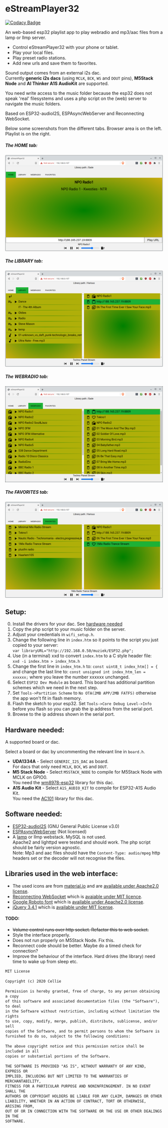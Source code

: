 # eStreamPlayer32

[![Codacy Badge](https://api.codacy.com/project/badge/Grade/09914153dbf84e17bd03149ed945e79c)](https://app.codacy.com/gh/CelliesProjects/eStreamPlayer32?utm_source=github.com&utm_medium=referral&utm_content=CelliesProjects/eStreamPlayer32&utm_campaign=Badge_Grade)

An web-based esp32 playlist app to play webradio and mp3/aac files from a lamp or llmp server.

- Control eStreamPlayer32 with your phone or tablet.
- Play your local files.
- Play preset radio stations.
- Add new urls and save them to favorites.

Sound output comes from an external i2s dac.<br>Currently <b>generic i2s dacs</b> (using `MCLK`, `BCK`, `WS` and `DOUT` pins), <b>M5Stack Node</b> and <b>AI Thinker A1S AudioKit</b> are supported.

You need write access to the music folder because the esp32 does not speak 'real' filesystems and uses a php script on the (web) server to navigate the music folders.

Based on ESP32-audioI2S, ESPAsyncWebServer and Reconnecting WebSocket.

Below some screenshots from the different tabs. Browser area is on the left. Playlist is on the right.

##### The HOME tab:
![home](img/home.png)

##### The LIBRARY tab:
![library](img/library.png)

##### The WEBRADIO tab:
![webradio](img/webradio.png)

##### The FAVORITES tab:
![favorites](img/favorites.png)

## Setup:

0. Install the drivers for your dac. See [hardware needed](#hardware-needed)
1. Copy the php script to your music folder on the server.
2. Adjust your credentials in `wifi_setup.h`.
3. Change the following line in `index.htm` so it points to the script you just copied to your server:
<br>`var libraryURL="http://192.168.0.50/muziek/ESP32.php";`
4. Use (in a terminal) xxd to convert `index.htm` to a C style header file:
<br>`xxd -i index.htm > index_htm.h`
5. Change the first line in `index_htm.h` to: `const uint8_t index_htm[] = {`
<br>and change the last line to: `const unsigned int index_htm_len = xxxxxx;`
where you leave the number xxxxxx unchanged.
6. Select `ESP32 Dev Module` as board. This board has additional partition schemes which we need in the next step.
7. Set `Tools->Partition Scheme` to `No OTA(2MB APP/2MB FATFS)` otherwise the app won't fit in flash memory.
8. Flash the sketch to your esp32. Set `Tools->Core Debug Level->Info` before you flash so you can grab the ip address from the serial port.
9. Browse to the ip address shown in the serial port.

## Hardware needed:

A supported board or dac.

Select a board or dac by uncommenting the relevant line in `board.h`.

- <b>UDA1334A</b> - Select `GENERIC_I2S_DAC` as board.<br>For dacs that only need `MCLK`, `BCK`, `WS` and `DOUT`.
- <b>M5 Stack Node</b> - Select `M5STACK_NODE` to compile for M5Stack Node with MCLK on GPIO0.<br>You need the [wm8978-esp32](https://github.com/CelliesProjects/wm8978-esp32) library for this dac.
- <b>A1S Audio Kit</b> - Select `A1S_AUDIO_KIT` to compile for ESP32-A1S Audio Kit.<br>You need the [AC101](https://github.com/Yveaux/AC101) library for this dac.

## Software needed:

- [ESP32-audioI2S](https://github.com/schreibfaul1/ESP32-audioI2S) (GNU General Public License v3.0)
- [ESPAsyncWebServer](https://github.com/me-no-dev/ESPAsyncWebServer) (Not licensed)
- A [lamp](https://en.wikipedia.org/wiki/LAMP_%28software_bundle%29) or llmp webstack. MySQL is not used.
<br>Apache2 and lighttpd were tested and should work. The php script should be fairly version agnostic.
<br>Note: Mp3 and aac files should have the `Content-Type: audio/mpeg` http headers set or the decoder will not recognise the files.

## Libraries used in the web interface:

- The used icons are from [material.io](https://material.io/tools/icons/?style=baseline) and are [available under Apache2.0 license](https://www.apache.org/licenses/LICENSE-2.0.html).
- [Reconnecting WebSocket](https://github.com/joewalnes/reconnecting-websocket) which is [avaiable under MIT licence](https://github.com/joewalnes/reconnecting-websocket/blob/master/LICENSE.txt).
- [Google Roboto font](https://fonts.google.com/specimen/Roboto) which is [available under Apache2.0 license](https://www.apache.org/licenses/LICENSE-2.0.html).
- [jQuery 3.4.1](https://code.jquery.com/jquery-3.4.1.js) which is [available under MIT license](https://jquery.org/license/).

#### TODO:

- <strike>Volume control runs over http socket. Refactor this to web socket.</strike>
- Style the interface properly.
- Does not run properly on M5Stack Node. Fix this.
- Reconnect code should be better. Maybe do a timed check for connection?
- Improve the behaviour of the interface. Hard drives (the library) need time to wake up from sleep etc.


````
MIT License

Copyright (c) 2020 Cellie

Permission is hereby granted, free of charge, to any person obtaining a copy
of this software and associated documentation files (the "Software"), to deal
in the Software without restriction, including without limitation the rights
to use, copy, modify, merge, publish, distribute, sublicense, and/or sell
copies of the Software, and to permit persons to whom the Software is
furnished to do so, subject to the following conditions:

The above copyright notice and this permission notice shall be included in all
copies or substantial portions of the Software.

THE SOFTWARE IS PROVIDED "AS IS", WITHOUT WARRANTY OF ANY KIND, EXPRESS OR
IMPLIED, INCLUDING BUT NOT LIMITED TO THE WARRANTIES OF MERCHANTABILITY,
FITNESS FOR A PARTICULAR PURPOSE AND NONINFRINGEMENT. IN NO EVENT SHALL THE
AUTHORS OR COPYRIGHT HOLDERS BE LIABLE FOR ANY CLAIM, DAMAGES OR OTHER
LIABILITY, WHETHER IN AN ACTION OF CONTRACT, TORT OR OTHERWISE, ARISING FROM,
OUT OF OR IN CONNECTION WITH THE SOFTWARE OR THE USE OR OTHER DEALINGS IN THE
SOFTWARE.
````
